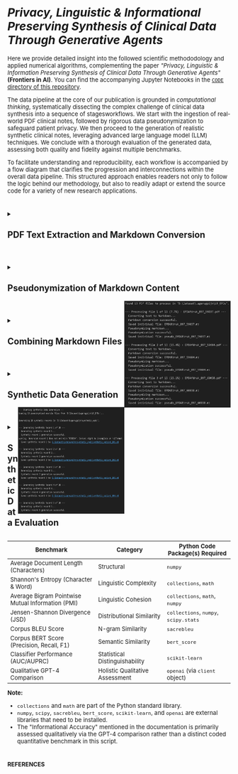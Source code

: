 <span style="font-size: 13px;">

# *Privacy, Linguistic & Informational Preserving Synthesis of Clinical Data Through Generative Agents*

Here we provide detailed insight into the followed scientific methododology and applied numerical algorithms, complementing the paper *"Privacy, Linguistic & Information Preserving Synthesis of Clinical Data Through Generative Agents"* **(Frontiers in AI)**. You can find the accompanying Jupyter Notebooks in the [`CODE` directory of this repository](https://github.com/HR-DataLab-Healthcare/RESEARCH_SUPPORT/tree/main/PROJECTS/Generative_Agent_based_Data-Synthesis/CODE).


The data pipeline at the core of our publication is grounded in *computational thinking*, systematically dissecting the complex challenge of clinical data synthesis into a sequence of stagesworkflows. We start with the ingestion of real-world PDF clinical notes, followed by rigorous data pseudonymization to safeguard patient privacy. We then proceed to the generation of realistic synthetic clinical notes, leveraging advanced large language model (LLM) techniques. We conclude with a thorough evaluation of the generated data, assessing both quality and fidelity against multiple benchmarks.

To facilitate understanding and reproducibility, each workflow is accompanied by a flow diagram that clarifies the progression and interconnections within the overall data pipeline. This structured approach enables readers not only to follow the logic behind our methodology, but also to readily adapt or extend the source code for a variety of new research applications. 

#

<details>
<summary><h2><strong>PDF Text Extraction and Markdown Conversion</strong></h2></summary>

 ```mermaid 

  stateDiagram-v2
  Initialize_Process: Initialize Azure OpenAI client and paths

  Initialize_Process --> Find_PDFs_In_Directory
  Find_PDFs_In_Directory: Scan PDF_DIRECTORY_PATH

  Find_PDFs_In_Directory --> Process_Next_PDF_Decision
  state Process_Next_PDF_Decision <<choice>>
  Process_Next_PDF_Decision --> Extract_Text_From_PDF : [PDF available]
  Process_Next_PDF_Decision --> End_Process : [No more PDFs]

  Extract_Text_From_PDF: Call extract_text_from_pdf()
  Extract_Text_From_PDF --> Text_Extraction_Check
  state Text_Extraction_Check <<choice>>
  Text_Extraction_Check --> Convert_Text_To_Markdown : [Extraction Succeeded]
  Text_Extraction_Check --> Log_Extraction_Error : [Extraction Failed]

  Log_Extraction_Error: Log PDF reading error
  Log_Extraction_Error --> Process_Next_PDF_Decision

  Convert_Text_To_Markdown: Call convert_text_to_markdown()
  Convert_Text_To_Markdown --> Markdown_Conversion_Check
  state Markdown_Conversion_Check <<choice>>
  Markdown_Conversion_Check --> Save_Single_Markdown_File : [Conversion Succeeded]
  Markdown_Conversion_Check --> Log_Conversion_Error : [Conversion Failed]

  Log_Conversion_Error: Log API or conversion error
  Log_Conversion_Error --> Process_Next_PDF_Decision

  Save_Single_Markdown_File: Call save_single_markdown_file()
  Save_Single_Markdown_File --> File_Save_Check
  state File_Save_Check <<choice>>
  File_Save_Check --> Log_Success : [Save Succeeded]
  File_Save_Check --> Log_Save_Error : [Save Failed]

  Log_Save_Error: Log file writing error
  Log_Save_Error --> Process_Next_PDF_Decision

  Log_Success: Log successful processing for the PDF
  Log_Success --> Process_Next_PDF_Decision

  End_Process --> [*]

 ```


  Shown is the prosessing needed for transforming raw PDF documents into a structured Markdown format. This conversion makes the textual content more amenable to subsequent processing, such as pseudonymization and analysis. The process leverages an AI model for intelligent structuring of the extracted text.

  * **Purpose:** 
    *   To systematically extract all readable text content from a collection of PDF files and then convert this raw text into well-structured Markdown. 
    *   The conversion aims to preserve or infer document elements like headings, lists, and paragraphs, utilizing the capabilities of an Azure OpenAI GPT-4.1 model.

  * **Key Code Components:**

    *  **`extract_text_from_pdf(pdf_path)`**:
        *   **Library Used:** `PyMuPDF (fitz)`
        *   **Functionality:**
            *   Opens a PDF file specified by `pdf_path`.
            *   Iterates through each page of the PDF.
            *   Extracts plain text from each page using `page.get_text("text")`.
            *   Concatenates the text from all pages, adding a double newline (`\n\n`) as a separator between page contents.
            *   Includes basic error handling to catch and report issues during PDF reading, returning `None` if an error occurs.

    *  **`convert_text_to_markdown(text_content, pdf_filename)`**:
        *   **Library Used:** `openai` (for Azure OpenAI)
        *   **Functionality:**
            *   Takes the raw `text_content` (extracted from a PDF) and the original `pdf_filename` (for context in prompts) as input.
            *   If `text_content` is empty, it returns `None`.
            *   Constructs a request to the Azure OpenAI API using the initialized `client` object.
            *   **AI Model Invocation:**
                *   Uses the deployment specified by `AZURE_OPENAI_DEPLOYMENT_NAME` (e.g., "GPT4.1").
                *   Sends a chat completion request with:
                    *   A `system_prompt` instructing the AI to act as an assistant specialized in converting raw text to well-structured Markdown, emphasizing retention of meaning, structure, and technical details without adding conversational fluff.
                    *   A `user_prompt` that includes the `text_content` and `pdf_filename`, asking the AI to convert the text to Markdown, paying attention to potential structural elements (headings, lists, paragraphs) and to output *only* the Markdown content.
                    *   `temperature` is set to `0.2` for more deterministic and factual output.
                    *   `max_tokens` is set to `24000` to accommodate potentially large documents.
            *   Extracts the AI-generated Markdown from the API response.
            *   Includes error handling for the API call, printing an error message and returning `None` if the conversion fails.

    *  **`save_single_markdown_file(markdown_content, output_path)`**:
        *   **Library Used:** `os` (for path manipulation, though file I/O is standard Python)
        *   **Functionality:**
            *   A utility function that takes the generated `markdown_content` string and an `output_path`.
            *   Writes the `markdown_content` to the specified `output_path` using UTF-8 encoding.
            *   Includes basic error handling for file writing operations.

  * **Inputs:**

    *   A collection of original PDF files located in the directory specified by the `PDF_DIRECTORY_PATH` variable.
    *   Azure OpenAI Service Configuration:
        *   `AZURE_OPENAI_ENDPOINT`: The endpoint URL for your Azure OpenAI service.
        *   `AZURE_OPENAI_API_KEY`: Your Azure OpenAI API key (Note: This is a sensitive credential and should be managed securely, not hardcoded directly for production or shared repositories).
        *   `AZURE_OPENAI_DEPLOYMENT_NAME`: The specific deployment name of your model in Azure OpenAI Studio (e.g., "GPT4.1").
        *   `API_VERSION`: The API version for the Azure OpenAI service (e.g., "2024-12-01-preview").
    *   An initialized `AzureOpenAI` client object, configured with the above credentials.

* **Outputs:**

    *   Individual Markdown files, where each file corresponds to an input PDF.
    *   These Markdown files are named `[original_filename_without_extension].md` (e.g., `report1.pdf` becomes `report1.md`).
    *   The output Markdown files are saved directly within the `PDF_DIRECTORY_PATH`.

* **Configuration Variables Used:**

  *   `PDF_DIRECTORY_PATH`: String specifying the absolute or relative path to the directory containing the input PDF files.
  *   `AZURE_OPENAI_ENDPOINT`, `AZURE_OPENAI_API_KEY`, `AZURE_OPENAI_DEPLOYMENT_NAME`, `API_VERSION`: As described under "Inputs".
  *   Prompts within `convert_text_to_markdown`:
      *   `system_prompt`: Defines the AI's role and general output requirements.
      *   `user_prompt`: Provides the specific text and instructions for the conversion task.

* **Workflow Summary:**

    * The main execution block iterates through each PDF file found in `PDF_DIRECTORY_PATH`. 
    * For each PDF:
        - Text is extracted using `extract_text_from_pdf`.
        - If text extraction is successful, the text is passed to `convert_text_to_markdown`.
        - If Markdown conversion is successful, the resulting Markdown content is saved as an individual `.md` file using `save_single_markdown_file`.
        -Progress and any errors are logged to the console.

  </details>

#

<details>
  <summary><h2><strong>Pseudonymization of Markdown Content</strong></h2></summary>


 ```mermaid 

stateDiagram-v2
    Initialize_Process: Initialize Script & Azure OpenAI Client
    Initialize_Process --> Find_Markdown_Files

    Find_Markdown_Files: Scan PDF_DIRECTORY_PATH for .md files (from Stage 1)
    Find_Markdown_Files --> Process_Next_Markdown_Decision
    state Process_Next_Markdown_Decision <<choice>>
        Process_Next_Markdown_Decision --> Read_Markdown_Content : [Markdown file available]
        Process_Next_Markdown_Decision --> End_Pseudonymization_Process : [No more Markdown files]

    Read_Markdown_Content: Read content of current Markdown file
    Read_Markdown_Content --> Call_Pseudonymize_Markdown

    Call_Pseudonymize_Markdown: pseudonymize_markdown(content, filename)
    Call_Pseudonymize_Markdown --> Pseudonymization_Check
    state Pseudonymization_Check <<choice>>
        Pseudonymization_Check --> Save_Pseudonymized_File : [AI returns pseudonymized content]
        Pseudonymization_Check --> Log_Pseudonymization_Error : [AI fails or content empty]

    Log_Pseudonymization_Error: Log API error or empty content
    Log_Pseudonymization_Error --> Collect_Content_For_Combined_File_Error_Path
    Collect_Content_For_Combined_File_Error_Path: (No content to add)
    Collect_Content_For_Combined_File_Error_Path --> Process_Next_Markdown_Decision

    Save_Pseudonymized_File: save_single_markdown_file(pseudo_content, output_path)
    Save_Pseudonymized_File --> File_Save_Check
    state File_Save_Check <<choice>>
        File_Save_Check --> Log_Save_Success : [Save Succeeded]
        File_Save_Check --> Log_Save_Error : [Save Failed]

    Log_Save_Error: Log file writing error
    Log_Save_Error --> Collect_Content_For_Combined_File_Save_Error_Path
    Collect_Content_For_Combined_File_Save_Error_Path: (No content to add)
    Collect_Content_For_Combined_File_Save_Error_Path --> Process_Next_Markdown_Decision

    Log_Save_Success: Log successful pseudonymization and save
    Log_Save_Success --> Collect_Content_For_Combined_File
    Collect_Content_For_Combined_File: Add pseudonymized content to list for combined file
    Collect_Content_For_Combined_File --> Process_Next_Markdown_Decision

    End_Pseudonymization_Process: (Individual files processed, combined file creation follows)
    End_Pseudonymization_Process --> [*]

 ```



  Shown is the workflow needed to protect patient privacy. It utilizes Markdown files to identify and replace personal identifiers, specifically names, with realistic-sounding pseudonyms. This creates a safer dataset for subsequent tasks, such as training generative models or sharing example data, while aiming to preserve the original document structure and all other content.

  *   **Purpose:**
    * To automatically replace privacy-sensitive information, focusing on person names (e.g., patients, doctors, staff, family members), with plausible, fabricated pseudonyms. 
    * This process is performed using an Azure OpenAI model, with strict instructions to *only* modify names and meticulously preserve the original Markdown formatting and all other textual content.

  *   **Key Code Components:**
      *   **`pseudonymize_markdown(markdown_content, pdf_filename)`**:
          *   **Library Used:** `openai` (for Azure OpenAI).
          *   **Functionality:**
              *   Accepts the `markdown_content` (from Stage 1) and the original `pdf_filename` (for logging/context) as input.
              *   Returns `None` if the input `markdown_content` is empty.
              *   Constructs a `pseudo_user_prompt` that combines the input `markdown_content` with explicit instructions to replace only person names and maintain Markdown integrity.
              *   **AI Model Invocation (Azure OpenAI):**
                  *   Uses the same initialized `client` object and `AZURE_OPENAI_DEPLOYMENT_NAME` (e.g., "GPT4.1") as in Stage 1.
                  *   Sends a chat completion request with:
                      *   The `PSEUDO_SYSTEM_MESSAGE_CONTENT` (see Configuration below) which strictly defines the AI's role and constraints.
                      *   The constructed `pseudo_user_prompt` containing the actual Markdown text and task instructions.
                      *   `temperature` set to `0.2` to encourage deterministic and rule-abiding output.
                      *   `max_tokens` set to `24000` (or a similar appropriate value) to handle the full document.
                  *   Extracts the pseudonymized Markdown text from the AI's response.
                  *   Includes error handling for the API call, printing an error message and returning `None` if pseudonymization fails.
      *   **`save_single_markdown_file(markdown_content, output_path)`**:
          *   This is the same helper function reused from Stage 1.
          *   It saves the pseudonymized Markdown content to a new file, typically prefixed with "pseudo_".

  *   **Inputs:**
      *   Individual Markdown files (`[original_filename].md`) generated in Stage 1, located in `PDF_DIRECTORY_PATH`.
      *   Azure OpenAI Service Configuration:
          *   `AZURE_OPENAI_ENDPOINT`: The endpoint URL for your Azure OpenAI service.
          *   `AZURE_OPENAI_DEPLOYMENT_NAME`: The specific deployment name of your model (e.g., "GPT4.1").
          *   `API_VERSION`: The API version for the Azure OpenAI service.
          *   *(API Key is configured in the environment or client initialization but not detailed here for security).*
      *   An initialized `AzureOpenAI` client object.

  *   **Outputs:**
      *   Individual pseudonymized Markdown files.
      *   Naming convention: `pseudo_[original_filename_without_extension].md` (e.g., `pseudo_report1.md`).
      *   These files are saved within the same `PDF_DIRECTORY_PATH`.

  *   **Configuration Variables Used:**
      *   `PDF_DIRECTORY_PATH`: Path to the directory containing the Markdown files.
      *   Azure OpenAI parameters: `AZURE_OPENAI_ENDPOINT`, `AZURE_OPENAI_DEPLOYMENT_NAME`, `API_VERSION`.
      *   **`PSEUDO_SYSTEM_MESSAGE_CONTENT`**:
          ```
          "Vervang in de aangeleverde tekst uitsluitend de persoonsnamen (zoals patiëntnamen, namen van artsen, medewerkers, familieleden, etc.) door realistische, verzonnen pseudoniemen. Zorg ervoor dat de originele markdown opmaak van de tekst volledig behouden blijft. Geef als antwoord *alleen* de aangepaste tekst terug, zonder enige uitleg of extra commentaar."
          ```
          *(Translation: "In the provided text, replace only personal names (such as patient names, names of doctors, employees, family members, etc.) with realistic, fabricated pseudonyms. Ensure that the original markdown formatting of the text is fully preserved. Return *only* the modified text as the answer, without any explanation or extra commentary.")*
      *   **`PRIVACY_CATEGORIES`** (primarily for contextual understanding and potential future use in prompt refinement, though the current system prompt is highly specific to names):
          ```python
          PRIVACY_CATEGORIES = [
              "Persoonsnamen (patiënt, arts, etc.)",
              "Adressen",
              "Telefoonnummers",
              "E-mailadressen",
              "Geboortedata",
              "Burgerservicenummer (BSN) of andere ID-nummers",
              "Medische klachten, symptomen of diagnoses",
              "Medische behandelingen, medicatie of procedures",
              "Verzekeringsgegevens",
              "Financiële gegevens",
              "Andere direct identificeerbare persoonlijke informatie"
          ]
          ```

*  **Workflow Summary:**
    
    * The main script iterates through each Markdown file (produced in Stage 1) found in `PDF_DIRECTORY_PATH`. 
    * For each Markdown file:
        - The content of the Markdown file is read.
        - This content is passed to the `pseudonymize_markdown` function.
        - If the AI successfully returns pseudonymized content: <br>
        The `save_single_markdown_file` function saves this modified content to a new file, prefixed with `pseudo_`.
        - Progress and any errors encountered during the API call or file operations are logged to the console.
        - The script also collects all pseudonymized content to later create a combined pseudonymized Markdown file.
</details>

<img align="right" width="240" height="240" src="./FIGs/OUPUT_1%2B2.png">

#

  <details>
  <summary><h2><strong>Combining Markdown Files</strong></h2></summary>

  Shown is the workflow needed for creating single files comprising all processed data, which can be useful for reviewing the entire dataset or for simple corpus loading.

  * **Purpose:**

    * To concatenate the content of all individual Markdown files (both original converted and pseudonymized) into two single, large Markdown files.  

  * **Key Code Components:**  
    * save\_combined\_markdown\_to\_file(combined\_markdown\_content, output\_path, file\_description): A helper function to write the combined string to a specified file.  
  * **Inputs:**  
    * Individual Markdown files (\*.md and pseudo\_\*.md) from the PDF\_DIRECTORY\_PATH.  
  * **Outputs:**  
    * combined\_epds\_markdown.md (all original converted content) saved in the parent directory of PDF\_DIRECTORY\_PATH.  
    * pseudo\_combined\_epds\_markdown.md (all pseudonymized content) saved in the parent directory of PDF\_DIRECTORY\_PATH.  
  * **Configuration Variables Used:**  
    * OUTPUT\_COMBINED\_MD\_FILE\_PATH, OUTPUT\_COMBINED\_PSEUDO\_MD\_FILE\_PATH: Define the output locations and filenames.

  *Note: The main execution block in the initial script handles the looping through files, calling the extraction/conversion/pseudonymization functions, appending content to lists (all\_markdown\_content, all\_pseudonymized\_content), and finally joining and saving the combined content.*
  </details>

#


  <details>
  <summary><h2><strong>Synthetic Data Generation</strong></h2></summary>

  ```mermaid
stateDiagram-v2
    Initialize_Script: Configure Azure Client, Paths, NUM_SYNTHETIC_RECORDS

    Initialize_Script --> Check_Pseudonymized_Directory
    state Check_Pseudonymized_Directory <<choice>>
        Check_Pseudonymized_Directory --> Load_Pseudonymized_Examples : [PSEUDO_MD_DIRECTORY_PATH Exists]
        Check_Pseudonymized_Directory --> Error_Exit_No_Directory : [Path Not Found]
        Error_Exit_No_Directory --> [*]

    Load_Pseudonymized_Examples: Call load_pseudonymized_examples()
    Load_Pseudonymized_Examples --> Example_Content_Available_Check
    state Example_Content_Available_Check <<choice>>
        Example_Content_Available_Check --> Begin_Generation_Loop : [Examples Loaded or Warning Issued if Empty]

    Begin_Generation_Loop: Loop record_num from 1 to NUM_SYNTHETIC_RECORDS_TO_GENERATE

    Begin_Generation_Loop --> Generate_Single_Record : [record_num <= NUM_SYNTHETIC_RECORDS]
    Begin_Generation_Loop --> Finalize_Process : [All records attempted]

    Generate_Single_Record: Call generate_synthetic_record(client, loaded_examples, record_num)
    Generate_Single_Record --> Generation_Outcome
    state Generation_Outcome <<choice>>
        Generation_Outcome --> Validate_Generated_Content : [Generation Succeeded (content returned)]
        Generation_Outcome --> Log_Generation_Failure : [Generation Failed (None returned)]

    Log_Generation_Failure: Print error for current record
    Log_Generation_Failure --> Begin_Generation_Loop


    Validate_Generated_Content: Check if generated content ends with "FINISH"
    Validate_Generated_Content --> Save_Synthetic_Record : [Validation OK or Warning Issued]

    Save_Synthetic_Record: Call save_synthetic_record(content, output_dir, record_num)
    Save_Synthetic_Record --> Save_Outcome
    state Save_Outcome <<choice>>
        Save_Outcome --> Log_Save_Success : [Save Succeeded]
        Save_Outcome --> Log_Save_Failure : [Save Failed]

    Log_Save_Success: Print success for current record
    Log_Save_Success --> Begin_Generation_Loop

    Log_Save_Failure: Print error for current record save
    Log_Save_Failure --> Begin_Generation_Loop

    Finalize_Process: Print overall completion message
    Finalize_Process --> [*]

```

<br>
  Shown is the workflow for generating synthetic EHRs uses a two-tiered prompting strategy—Supervisor (system-level guidance) for overall structure and standards, and Worker (case-specific instructions) for dossier details—directing GPT-4.1 to produce consistently formatted, realistic, and anonymized patient records for research and development, without compromising real patient data.The purpose of stage 4 is to securely generate realistic, anonymized patient records that support research, development, or testing, without exposing any real patient information.  

### Supervisor vs Worker layered prompting:

1.  **Supervisor Instructions (`system_prompt`):**
    *   This prompt sets the **overall context and persona** for the LLM. It's like a high-level directive from a supervisor to an expert worker.
    *   It instructs the LLM to act as an "experienced physiotherapist" tasked with generating "realistic, complete, and coherent Electronic Patient Dossiers (EPDs) in Dutch."
    *   It establishes the **methodology** (ICF framework, KNGF guidelines for low back pain) and **constraints** (use anonymized information, expert guidance).
    *   Crucially, it includes the instruction: "**Produce ONLY the requested patient dossier and nothing else.**" This primes the LLM to focus solely on the EPD generation.

2.  **Worker Instructions (`user_prompt`):**
    *   This prompt provides the **specific, detailed, step-by-step instructions** for the *current* generation task. It's akin to a detailed work order given to the worker by the supervisor.
    *   It reiterates the task (generate *one* EPD for low back pain) and provides a comprehensive list of **required sections and their content** (Anamnese, ICF Diagnosis, Treatment Goals, Treatment Plan, SOEP Notes).
    *   It specifies **language, style, and formatting requirements** (professional Dutch, expand abbreviations, realistic tone).
    *   It incorporates the `example_markdown_content` to provide concrete examples of structure and quality, while explicitly demanding a **new and unique** case.  

### Interaction with the LLM 

- Both the `system_prompt` (Supervisor) and `user_prompt` (Worker) are sent to the Azure OpenAI GPT-4.1 model in each API call.  
    - The `system_prompt` defines the model's role and core behavior.  
    - The `user_prompt` gives specific, task-oriented instructions for the current dossier. 

- LLM responds by reconciling both roles The model reads the Supervisor’s persistent context and the Worker’s current, task-specific instructions. It combines these to produce output that meets overall standards *and* immediate requirements.

- *loop for each dossier:* For each new dossier, the Worker’s prompt can be refreshed or customized, while the Supervisor’s rules persist. This ensures that every record is unique but still adheres to clinical and structural consistency.

- *"FINISH" signals collaborative task completion:* The dossier must end with the "FINISH" string, confirming that the LLM has followed Supervisor and Worker instructions all the way through.  
  
This **iterative, collaborative interaction** ensures that synthetic dossiers are both reliably structured (thanks to the Supervisor) and tailored to the specific requirements or examples of each record (thanks to the Worker), ending only when all steps are *FINISH*ed.  

#

### Code Structure and Functionality

1.  **Imports:**
    *   `os`: For interacting with the operating system, primarily for path manipulation and directory checks.
    *   `fitz` (PyMuPDF): Although imported, it's not used in the generation logic itself (likely a remnant from previous PDF processing steps).
    *   `openai.AzureOpenAI`: The core library for interacting with the Azure OpenAI service.
    *   `glob`: Used for finding files matching a specific pattern (e.g., `pseudo_*.md`).

2.  **Configuration:**
    *   **Azure Credentials:** [`AZURE_OPENAI_ENDPOINT`](d:\OneDrive%20-%20Hogeschool%20Rotterdam\1_CURRENT_CODE\DE_IDENTIFY\EPD_DATA_SYNTHESIZER_GPT4.1_V01.ipynb), [`AZURE_OPENAI_API_KEY`](d:\OneDrive%20-%20Hogeschool%20Rotterdam\1_CURRENT_CODE\DE_IDENTIFY\EPD_DATA_SYNTHESIZER_GPT4.1_V01.ipynb), [`AZURE_OPENAI_DEPLOYMENT_NAME`](d:\OneDrive%20-%20Hogeschool%20Rotterdam\1_CURRENT_CODE\DE_IDENTIFY\EPD_DATA_SYNTHESIZER_GPT4.1_V01.ipynb), [`API_VERSION`](d:\OneDrive%20-%20Hogeschool%20Rotterdam\1_CURRENT_CODE\DE_IDENTIFY\EPD_DATA_SYNTHESIZER_GPT4.1_V01.ipynb) are defined to connect to the Azure service.
    *   **Directory Paths:**
        *   [`PSEUDO_MD_DIRECTORY_PATH`](d:\OneDrive%20-%20Hogeschool%20Rotterdam\1_CURRENT_CODE\DE_IDENTIFY\EPD_DATA_SYNTHESIZER_GPT4.1_V01.ipynb): Specifies the location of the pseudonymized Markdown files (`pseudo_*.md`) used as examples.
        *   [`SYNTHETIC_OUTPUT_DIR`](d:\OneDrive%20-%20Hogeschool%20Rotterdam\1_CURRENT_CODE\DE_IDENTIFY\EPD_DATA_SYNTHESIZER_GPT4.1_V01.ipynb): Defines the directory where the generated synthetic Markdown files will be saved.
    *   **Generation Control:**
        *   [`NUM_SYNTHETIC_RECORDS_TO_GENERATE`](d:\OneDrive%20-%20Hogeschool%20Rotterdam\1_CURRENT_CODE\DE_IDENTIFY\EPD_DATA_SYNTHESIZER_GPT4.1_V01.ipynb): Sets the number of synthetic EPDs to create.

3.  **Azure OpenAI Client Initialization:**
    *   An instance of the [`AzureOpenAI`](d:\OneDrive%20-%20Hogeschool%20Rotterdam\1_CURRENT_CODE\DE_IDENTIFY\EPD_DATA_SYNTHESIZER_GPT4.1_V01.ipynb) client is created using the specified credentials and API version. This [`client`](d:\OneDrive%20-%20Hogeschool%20Rotterdam\1_CURRENT_CODE\DE_IDENTIFY\EPD_DATA_SYNTHESIZER_GPT4.1_V01.ipynb) object is used for all subsequent API calls.


4.  **Helper Functions:**
    *   [`load_pseudonymized_examples(directory_path)`](d:\OneDrive%20-%20Hogeschool%20Rotterdam\1_CURRENT_CODE\DE_IDENTIFY\EPD_DATA_SYNTHESIZER_GPT4.1_V01.ipynb):
        *   Finds all files matching `pseudo_*.md` in the given `directory_path`.
        *   Reads the content of each found file.
        *   Formats the combined content with clear separators (`--- BEGIN VOORBEELD DOSSIER: ... ---`, `--- EINDE VOORBEELD DOSSIER ---`) to help the AI distinguish individual examples.
        *   Returns a single string containing all example content, or an empty string with a warning if no examples are found.
    *   [`generate_synthetic_record(client, example_markdown_content, record_number)`](d:\OneDrive%20-%20Hogeschool%20Rotterdam\1_CURRENT_CODE\DE_IDENTIFY\EPD_DATA_SYNTHESIZER_GPT4.1_V01.ipynb):
        *   **Prompts:** This function defines two key prompts to guide the AI, simulating a Supervisor-Worker interaction:
            *   **`system_prompt` (Supervisor Instructions):** Sets the AI's core **persona** and **overall task**. It instructs the AI to act as an **experienced physiotherapist** generating realistic Dutch EPDs. It establishes the **context** (using anonymized info, expert guidance), **methodology** (applying ICF framework, following KNGF low back pain guidelines), and a crucial **constraint** (produce *only* the requested patient dossier). This acts like a high-level directive from a supervisor.
            *   **`user_prompt` (Worker Instructions):** Provides the **specific, detailed, step-by-step instructions** for the *current* generation task. This acts like the specific work order given to the worker. It details:
                *   **Task Focus:** Generate *one* complete, realistic EPD *only* for low back pain (acute, subacute, or chronic). Explicitly forbids other conditions.
                *   **Required Structure and Content (in order):**
                    1.  **Anamnese Summary:** Specifies content (history, impact, coping, context), style (narrative, professional Dutch), and requirement (classify pain duration).
                    2.  **ICF-based Diagnosis:** Lists all mandatory components (impairments, limitations, restrictions, personal/environmental factors, risk factors, reformulated help request).
                    3.  **Treatment Goals:** Mandates SMART, patient-centered, functional goals (what the patient wants to do), clarifies role of clinical scores (support, not the goal itself), and requires a target date.
                    4.  **Treatment Plan:** Requires description of interventions and rationale, based on KNGF guidelines and goals.
                    5.  **SOEP Progress Notes:** Sets quantity (3-8 notes), format (full SOEP per session), and content requirements (show progression/changes, clinical reasoning).
                    6.  **Language/Style:** Demands professional Dutch, expansion of abbreviations, and realistic tone matching examples.
                *   **Example Guidance:** Injects the `example_markdown_content` as a reference for structure, style, and detail, while explicitly demanding a **new and unique** case.
                *   **Output Specification:** Instructs the AI to generate *only* the dossier content, starting with the anamnese and ending precisely with the word "FINISH". Re-emphasizes adherence to *all* instructions.
        *   **API Call:** Calls the `client.chat.completions.create` method with the system ("Supervisor") and user ("Worker") prompts, the specified model ([`AZURE_OPENAI_DEPLOYMENT_NAME`](d:\OneDrive%20-%20Hogeschool%20Rotterdam\1_CURRENT_CODE\DE_IDENTIFY\EPD_DATA_SYNTHESIZER_GPT4.1_V01.ipynb)), a higher `temperature` (0.8) for creativity, and sufficient `max_tokens` (8000).
        *   **Error Handling:** Catches potential API errors and returns the generated text content or `None` on failure.
    *   [`save_synthetic_record(synthetic_content, output_dir, record_number)`](d:\OneDrive%20-%20Hogeschool%20Rotterdam\1_CURRENT_CODE\DE_IDENTIFY\EPD_DATA_SYNTHESIZER_GPT4.1_V01.ipynb):
        *   Ensures the specified `output_dir` exists, creating it if necessary.
        *   Constructs a filename like `synthetic_patient_001.md` (using zero-padding for sorting).
        *   Writes the provided `synthetic_content` to the file using UTF-8 encoding.
        *   Handles potential file writing errors.

    *   [`load_pseudonymized_examples(directory_path)`](d:\OneDrive%20-%20Hogeschool%20Rotterdam\1_CURRENT_CODE\DE_IDENTIFY\EPD_DATA_SYNTHESIZER_GPT4.1_V01.ipynb):
        *   Finds all files matching `pseudo_*.md` in the given `directory_path`.
        *   Reads the content of each found file.
        *   Formats the combined content with clear separators (`--- BEGIN VOORBEELD DOSSIER: ... ---`, `--- EINDE VOORBEELD DOSSIER ---`) to help the AI distinguish individual examples.
        *   Returns a single string containing all example content, or an empty string with a warning if no examples are found.
    *   [`generate_synthetic_record(client, example_markdown_content, record_number)`](d:\OneDrive%20-%20Hogeschool%20Rotterdam\1_CURRENT_CODE\DE_IDENTIFY\EPD_DATA_SYNTHESIZER_GPT4.1_V01.ipynb):
        *   **Prompts:** This function defines two key prompts to guide the AI:
            *   **`system_prompt`**: Sets the AI's persona and overall task. It instructs the AI to act as a physiotherapist generating realistic Dutch EPDs based on anonymized information and expert guidance, specifically using the ICF framework and KNGF guidelines for low back pain, and to only output the requested dossier.
            *   **`user_prompt`**: Provides detailed instructions for generating *one* specific EPD. It specifies:
                *   **Condition Focus:** Generate only for acute, subacute, or chronic low back pain.
                *   **Required Sections (in order):**
                    1.  **Anamnese Summary:** Concise narrative of history, impact, coping, context; professional Dutch; specify duration (acute/subacute/chronic).
                    2.  **ICF-based Diagnosis:** Include impairments, activity limitations, participation restrictions, personal factors, environmental factors, risk/prognostic factors, and a reformulation of the patient's request for help.
                    3.  **Treatment Goals:** SMART, patient-centered, functional goals (what the patient wants to do again); clinical scores (PSK, NRS, ODI) can be used as criteria but aren't the goal itself; specify target date.
                    4.  **Treatment Plan:** Describe interventions (manual therapy, exercise, education, etc.) and rationale, based on KNGF guidelines and goals.
                    5.  **SOEP Progress Notes:** 3 to 8 separate notes (one per session) using the full SOEP format (Subjective, Objective, Evaluation, Plan); show realistic progression/stagnation/adjustments over time.
                    6.  **Language/Style:** Professional, natural Dutch; expand common abbreviations (PSK, LWK); realistic and varied tone matching examples.
                *   **Example Usage:** Explicitly includes the loaded `example_markdown_content` as a reference for structure, style, language, and detail, while demanding a completely new and unique case.
                *   **Output Format:** Generate *only* the dossier content, starting with the anamnese and ending precisely with the word "FINISH". Ensure all requested parts and instructions are followed.
        *   **API Call:** Calls the `client.chat.completions.create` method with the system and user prompts, the specified model ([`AZURE_OPENAI_DEPLOYMENT_NAME`](d:\OneDrive%20-%20Hogeschool%20Rotterdam\1_CURRENT_CODE\DE_IDENTIFY\EPD_DATA_SYNTHESIZER_GPT4.1_V01.ipynb)), a higher `temperature` (0.8) for creativity, and sufficient `max_tokens` (8000) for a potentially long record.
        *   **Error Handling:** Catches potential API errors and returns the generated text content or `None` on failure.
    *   [`save_synthetic_record(synthetic_content, output_dir, record_number)`](d:\OneDrive%20-%20Hogeschool%20Rotterdam\1_CURRENT_CODE\DE_IDENTIFY\EPD_DATA_SYNTHESIZER_GPT4.1_V01.ipynb):
        *   Ensures the specified `output_dir` exists, creating it if necessary.
        *   Constructs a filename like `synthetic_patient_001.md` (using zero-padding for sorting).
        *   Writes the provided `synthetic_content` to the file using UTF-8 encoding.
        *   Handles potential file writing errors.


5.  **Main Execution Logic (`if __name__ == "__main__":`)**
    *   Prints a starting message.
    *   Checks if the [`PSEUDO_MD_DIRECTORY_PATH`](d:\OneDrive%20-%20Hogeschool%20Rotterdam\1_CURRENT_CODE\DE_IDENTIFY\EPD_DATA_SYNTHESIZER_GPT4.1_V01.ipynb) exists; exits with an error if not.
    *   Calls [`load_pseudonymized_examples`](d:\OneDrive%20-%20Hogeschool%20Rotterdam\1_CURRENT_CODE\DE_IDENTIFY\EPD_DATA_SYNTHESIZER_GPT4.1_V01.ipynb) to get the example content. Issues a warning if no examples are loaded but continues execution.
    *   Enters a loop that runs [`NUM_SYNTHETIC_RECORDS_TO_GENERATE`](d:\OneDrive%20-%20Hogeschool%20Rotterdam\1_CURRENT_CODE\DE_IDENTIFY\EPD_DATA_SYNTHESIZER_GPT4.1_V01.ipynb) times.
    *   Inside the loop, for each record:
        *   Calls [`generate_synthetic_record`](d:\OneDrive%20-%20Hogeschool%20Rotterdam\1_CURRENT_CODE\DE_IDENTIFY\EPD_DATA_SYNTHESIZER_GPT4.1_V01.ipynb) to get the synthetic content.
        *   If generation is successful:
            *   Performs a basic check to see if the content ends with "FINISH" (as requested in the prompt) and warns if not.
            *   Calls [`save_synthetic_record`](d:\OneDrive%20-%20Hogeschool%20Rotterdam\1_CURRENT_CODE\DE_IDENTIFY\EPD_DATA_SYNTHESIZER_GPT4.1_V01.ipynb) to save the content to a file.
        *   If generation fails, it skips saving.
    *   Prints a completion message after the loop finishes.

### Inputs and Outputs

*   **Inputs:**
    *   Pseudonymized Markdown files (`pseudo_*.md`) located in [`PSEUDO_MD_DIRECTORY_PATH`](d:\OneDrive%20-%20Hogeschool%20Rotterdam\1_CURRENT_CODE\DE_IDENTIFY\EPD_DATA_SYNTHESIZER_GPT4.1_V01.ipynb).
    *   Azure OpenAI service credentials and configuration.
*   **Outputs:**
    *   Synthetic Markdown files (`synthetic_patient_*.md`) saved in [`SYNTHETIC_OUTPUT_DIR`](d:\OneDrive%20-%20Hogeschool%20Rotterdam\1_CURRENT_CODE\DE_IDENTIFY\EPD_DATA_SYNTHESIZER_GPT4.1_V01.ipynb).
    *   Progress messages printed to the console during execution.
  </details>

<img align="right" width="240" height="240" src="./FIGs/OUPUT_3%2B4.png">



#


  <details>
  <summary><h2><strong>Synthetic Data Evaluation</strong></h2></summary>

```mermaid 
stateDiagram-v2
    Initialize_Evaluation: Load API configs, paths, evaluation parameters

    Initialize_Evaluation --> Load_Data_For_Evaluation
    Load_Data_For_Evaluation: Load pseudonymized and synthetic MD files
    Load_Data_For_Evaluation --> Calculate_Avg_Doc_Length

    Calculate_Avg_Doc_Length: Calculate for both corpora
    Calculate_Avg_Doc_Length --> Calculate_Shannon_Entropy

    Calculate_Shannon_Entropy: Calculate char/word entropy for both corpora
    Calculate_Shannon_Entropy --> Calculate_Avg_Bigram_PMI

    Calculate_Avg_Bigram_PMI: Calculate for both corpora
    Calculate_Avg_Bigram_PMI --> Calculate_JSD

    Calculate_JSD: Calculate JSD for word distributions
    Calculate_JSD --> Calculate_Corpus_BLEU

    Calculate_Corpus_BLEU: Calculate BLEU (synthetic vs. pseudo)
    Calculate_Corpus_BLEU --> Calculate_Corpus_BERTScore

    Calculate_Corpus_BERTScore: Calculate P, R, F1 (synthetic vs. pseudo)
    Calculate_Corpus_BERTScore --> Evaluate_Classifier_Performance

    Evaluate_Classifier_Performance: Train classifier, get AUC/AUPRC
    Evaluate_Classifier_Performance --> Perform_GPT4_Qualitative_Comparison

    Perform_GPT4_Qualitative_Comparison: Select pairs, send to GPT-4, get ratings
    state Perform_GPT4_Qualitative_Comparison {
        direction LR
        [*] --> Select_Document_Pairs
        Select_Document_Pairs --> Send_Pair_To_GPT4 : [Pairs remaining]
        Send_Pair_To_GPT4: Call compare_docs_with_gpt4()
        Send_Pair_To_GPT4 --> Collect_GPT4_Feedback
        Collect_GPT4_Feedback --> Select_Document_Pairs
        Select_Document_Pairs --> [*] : [All pairs evaluated]
    }
    Perform_GPT4_Qualitative_Comparison --> Aggregate_And_Report_Results

    Aggregate_And_Report_Results: Compile all benchmark and GPT-4 results
    Aggregate_And_Report_Results --> Print_Results_To_Console
    Print_Results_To_Console --> Save_Results_To_JSON : [Optional]
    Save_Results_To_JSON --> End_Evaluation
    Print_Results_To_Console --> End_Evaluation

    End_Evaluation --> [*]
```
<br>
  Show is the forkflow neede to assesses the quality and similarity of the generated synthetic data compared to the pseudonymized real data using a combination of quantitative benchmarks and a qualitative AI-based review.

  * **Purpose:** To provide metrics and descriptions that indicate how well the synthetic data captures the linguistic, structural, and clinical characteristics of the real-world pseudonymized data.
  * **Key Code Components:**
    * `load_file_content(filepath)`: Helper function to load content for evaluation.
    * `calculate_entropy(text, unit)`: Calculates Shannon's Entropy (character and word level).
    * `calculate_avg_bigram_pmi(text, min_freq)`: Calculates average Pointwise Mutual Information for word bigrams.
    * `calculate_kl_divergence(text1, text2, unit)`: Calculates Jensen-Shannon Divergence between word distributions.
    * `calculate_corpus_bleu(synthetic_contents, pseudo_contents_list)`: Calculates corpus-level BLEU score.
    * `calculate_corpus_bertscore(synthetic_contents, pseudo_contents_list, lang='nl')`: Calculates BERT Score (Precision, Recall, F1).
    * `evaluate_classifier_performance(pseudo_contents, synthetic_contents, ...)`: Trains a classifier to distinguish data types and reports AUC/AUPRC.
    * `compare_docs_with_gpt4(...)`: Sends document pairs to Azure OpenAI for qualitative comparison.
    * Main script logic for loading data, running benchmarks, performing GPT-4 comparisons, and reporting/saving results.
  * **Inputs:**
    * Pseudonymized Markdown files from `PSEUDO_MD_DIRECTORY_PATH_COMPARE`.
    * Synthetic Markdown files from `SYNTHETIC_MD_DIRECTORY_PATH`.
    * Azure OpenAI API configuration and `client` object.
  * **Outputs:**
    * Quantitative benchmark values printed to console (Entropy, Avg. Length, PMI, JSD, BLEU, BERTScore, Classifier AUC/AUPRC).
    * Qualitative GPT-4 comparison summaries and ratings printed to console.
    * Optional JSON file (`COMPARISON_RESULTS_FILE`) with all results.
  * **Configuration:**
    * `PSEUDO_MD_DIRECTORY_PATH_COMPARE`, `SYNTHETIC_MD_DIRECTORY_PATH`.
    * `NUM_COMPARISON_PAIRS_TO_EVALUATE`.
    * `PMI_MIN_BIGRAM_FREQ`.
    * `CLASSIFIER_TEST_SIZE`, `CLASSIFIER_RANDOM_STATE`, `CLASSIFIER_MAX_FEATURES`.
    * Azure OpenAI settings (`AZURE_OPENAI_DEPLOYMENT_NAME`, etc.).
  * **Benchmark Metrics Explained:**

    **Explanation of Average Document Length (Characters):**
    1.  **Code Implementation:** Calculated directly within the main execution block using `numpy.mean([len(c) for c in corpus_contents])` for both `all_pseudo_contents` and `all_synthetic_contents`.
    2.  **Calculation Steps:**
        *   The content of each pseudonymized document and each synthetic document is loaded.
        *   The length (number of characters) of each document's content is determined using the `len()` function.
        *   `numpy.mean()` computes the average of these lengths for the set of pseudonymized documents and, separately, for the set of synthetic documents.
    3.  **Benchmark Calculation:**
        *   The average length is calculated for the corpus of all loaded pseudonymized documents.
        *   The average length is calculated for the corpus of all loaded synthetic documents.
        *   These two averages are stored in `benchmark_results['avg_doc_length_chars']`.
    4.  **Reporting:** The final report includes the "Average Document Length (Characters)" for both "Pseudonymized Files" and "Synthetic Files".

    **Interpretation of Average Document Length:**
    *   This is a fundamental structural metric that provides a simple measure of the typical size or volume of content per document.
    *   Comparing the average lengths of synthetic documents to pseudonymized documents helps assess whether the synthetic generation process produces texts of comparable verbosity or conciseness to the real data.
    *   Significant discrepancies (e.g., synthetic documents being consistently much shorter or longer) might indicate issues in the generation process, such as premature truncation, excessive verbosity, or failure to capture the typical scope of information present in the source documents.

    **Explanation of Shannon's Entropy (Character/Word):**
    1.  **`calculate_entropy(text, unit)` Function:**
        *   Takes the entire text corpus (either all pseudonymized content concatenated or all synthetic content concatenated) and a `unit` ('char' or 'word') as input.
        *   If `unit` is 'char', the text is tokenized into individual characters.
        *   If `unit` is 'word', the text is converted to lowercase and split by whitespace into words.
        *   `collections.Counter` is used to count the frequency of each unique token (character or word).
        *   The probability $p_i$ of each token $i$ is calculated as (count of token $i$) / (total number of tokens).
        *   Shannon's Entropy is computed using the formula: $H = -\sum_{i} p_i \log_2(p_i)$, summed over all unique tokens. The result is in bits.
    2.  **Benchmark Calculation:**
        *   The function is called four times:
            *   For the concatenated pseudonymized text, with `unit='char'`.
            *   For the concatenated synthetic text, with `unit='char'`.
            *   For the concatenated pseudonymized text, with `unit='word'`.
            *   For the concatenated synthetic text, with `unit='word'`.
        *   Results are stored in `benchmark_results['shannon_entropy_char']` and `benchmark_results['shannon_entropy_word']`.
    3.  **Reporting:** The report shows "Shannon Entropy (Character)" and "Shannon Entropy (Word)" for both the "Pseudonymized Corpus" and "Synthetic Corpus".

    **Interpretation of Shannon's Entropy:**
    *   Entropy measures the average level of "information", "surprise", or "uncertainty" inherent in the text's token distribution. Higher entropy indicates greater diversity and less predictability in token usage. Lower entropy suggests more repetitive or predictable patterns.
    *   Comparing the entropy of the synthetic corpus to the pseudonymized corpus helps assess if the synthetic data exhibits a similar degree of linguistic complexity and variability.
    *   If synthetic entropy is much lower, it might indicate over-simplified language or repetitive phrasing. If much higher, it could suggest overly random or unstructured text (though this is less common for model-generated text). Similar entropy values suggest the synthetic data captures a comparable level of linguistic richness.

    **Explanation of Average Bigram Pointwise Mutual Information (PMI):**
    1.  **`PMI_MIN_BIGRAM_FREQ` Constant:** A threshold (`3` by default) is introduced to filter out extremely rare bigrams. Calculating PMI for bigrams that occur only once or twice can lead to very high and less meaningful scores that skew the average.
    2.  **`calculate_avg_bigram_pmi(text, min_freq)` Function:**
        *   Takes text content (concatenated corpus) and the minimum frequency threshold as input.
        *   Splits the text into words (lowercase, whitespace split).
        *   Counts individual word frequencies (`word_counts`) and bigram frequencies (`bigram_counts`) using `collections.Counter`.
        *   Iterates through the *observed* bigrams.
        *   For each bigram occurring at least `min_freq` times:
            *   It calculates the probabilities of the individual words ($P(w1)$, $P(w2)$) and the bigram ($P(w1, w2)$) based on their counts relative to the total number of words.
            *   It computes the Pointwise Mutual Information (PMI) using the formula: $PMI(w1, w2) = \log_2 \frac{P(w1, w2)}{P(w1)P(w2)}$. This measures how much more likely word $w2$ is to follow word $w1$ than would be expected by chance if their occurrences were independent.
        *   Returns the average of the calculated PMI values for all bigrams that met the minimum frequency threshold.
    3.  **Benchmark Calculation:**
        *   The main block calls `calculate_avg_bigram_pmi` for both the concatenated pseudonymized text corpus and the concatenated synthetic text corpus, using `PMI_MIN_BIGRAM_FREQ`.
        *   The results are stored in `benchmark_results['avg_bigram_pmi']`.
    4.  **Reporting:** The final report section includes the calculated average bigram PMI values for both corpora, explicitly stating the `min_freq` threshold used.

    **Interpretation of Average Bigram PMI:**
    *   This metric provides an indication of the average strength of association or co-occurrence between adjacent words in each corpus.
    *   A higher average PMI suggests that words in that corpus tend to co-occur in less random or more specific, predictable pairs.
    *   Comparing the average PMI of the synthetic corpus to the pseudonymized corpus helps understand if the synthetic data is capturing similar patterns of word collocation and local linguistic structure. If the synthetic average PMI is similar, it suggests the generated text has a comparable level of "phrase predictability" or structural word association. Significant differences may indicate that the synthetic text forms word pairs differently than the original data.

    **Explanation of Jensen-Shannon Divergence (JSD) for Word Distributions:**
    1.  **`calculate_kl_divergence(text1, text2, unit='word')` Function:**
        *   Takes two text corpora (e.g., concatenated pseudonymized text and concatenated synthetic text) and a `unit` (here, 'word') as input.
        *   Both texts are tokenized into words (lowercase, split by whitespace).
        *   A combined vocabulary of all unique words from both corpora is created.
        *   For each corpus, a probability distribution ($P_1$ and $P_2$) over this combined vocabulary is derived from word counts. A small smoothing value (`1e-9`) is added to counts before normalization to avoid zero probabilities, which would lead to issues with logarithm calculations.
        *   The Kullback-Leibler (KL) Divergence is calculated in both directions: $KL(P_1 || P_2)$ and $KL(P_2 || P_1)$, using `scipy.stats.entropy(pk, qk, base=2)`.
        *   The Jensen-Shannon Divergence (JSD) is then computed as the average of these two KL divergences: $JSD(P_1 || P_2) = 0.5 \times (KL(P_1 || P_2) + KL(P_2 || P_1))$.
    2.  **Benchmark Calculation:**
        *   `calculate_kl_divergence` is called once with the concatenated pseudonymized corpus, the concatenated synthetic corpus, and `unit='word'`.
        *   The resulting JSD value is stored in `benchmark_results['jsd_word']`.
    3.  **Reporting:** The report includes the "Jensen-Shannon Divergence (Word Distribution)" value.

    **Interpretation of Jensen-Shannon Divergence (JSD):**
    *   JSD measures the similarity between two probability distributions. It is symmetric (i.e., $JSD(P_1 || P_2) = JSD(P_2 || P_1)$) and bounded (0 to 1 when using log base 2).
    *   A JSD value of 0 indicates that the two word distributions are identical. A value of 1 indicates they are maximally different (no overlap in high-probability words).
    *   In this context, a lower JSD value is desirable, as it suggests that the overall word usage frequencies in the synthetic corpus are more similar to those in the pseudonymized corpus. A higher JSD indicates a greater divergence in vocabulary usage or word preferences between the two corpora.

    **Explanation of Corpus BLEU Score:**
    1.  **`calculate_corpus_bleu(synthetic_contents, pseudo_contents_list)` Function:**
        *   Takes a list of synthetic document contents (candidates) and a list of all pseudonymized document contents (which serve as references) as input.
        *   The `sacrebleu.corpus_bleu` function is used for the calculation. It expects references to be a list of lists, where each inner list contains references for one candidate. In this setup, all pseudonymized documents act as potential references for each synthetic document.
        *   BLEU score measures the n-gram overlap (typically 1-grams to 4-grams) between the synthetic documents and the reference documents. It includes a brevity penalty if the synthetic documents are significantly shorter on average than the reference documents.
    2.  **Benchmark Calculation:**
        *   The function is called with `all_synthetic_contents` (as candidates) and `all_pseudo_contents` (as the list of references for each candidate).
        *   The `.score` attribute of the `sacrebleu` result object (which is the BLEU score, typically on a 0-100 scale) is stored in `benchmark_results['bleu_score']`.
    3.  **Reporting:** The report shows the "BLEU Score (Synthetic vs All Pseudonymized)".

    **Interpretation of BLEU Score:**
    *   BLEU (Bilingual Evaluation Understudy) is a precision-focused metric that measures how many n-grams in the synthetic text appear in the reference texts. Scores range from 0 to 100 (or 0 to 1).
    *   For synthetic data generation, the interpretation can be nuanced. If the goal is to create novel text that is stylistically similar but not a copy, a very high BLEU score might be undesirable as it could indicate direct copying of phrases.
    *   A low to moderate BLEU score might be preferred, suggesting that the synthetic data captures some n-gram patterns characteristic of the source data without merely replicating it. The script's existing description notes: "A low score is generally desired for synthetic data to show it's not copying phrasing."

    **Explanation of Corpus BERT Score (Precision, Recall, F1):**
    1.  **`calculate_corpus_bertscore(synthetic_contents, pseudo_contents_list, lang='nl')` Function:**
        *   Takes lists of synthetic document contents (candidates) and pseudonymized document contents (references), along with a language code (e.g., 'nl' for Dutch).
        *   It utilizes the `bert_score.score` function from the `bert_score` library.
        *   BERT (Bidirectional Encoder Representations from Transformers) embeddings are generated for tokens in both candidate and reference documents.
        *   Cosine similarity is computed between the contextual embeddings of tokens in candidate documents and tokens in reference documents.
        *   Precision, Recall, and F1 scores are calculated based on these similarities:
            *   Precision: Reflects how many tokens in the synthetic text have a good semantic match in the reference text.
            *   Recall: Reflects how many tokens in the reference text have a good semantic match in the synthetic text.
            *   F1: The harmonic mean of Precision and Recall.
        *   The function returns the mean Precision, Recall, and F1 scores, averaged across all candidate-reference pairings.
    2.  **Benchmark Calculation:**
        *   The function is called with `all_synthetic_contents`, `all_pseudo_contents`, and `lang='nl'`.
        *   The mean P, R, and F1 values are stored as a dictionary in `benchmark_results['bert_score']`.
    3.  **Reporting:** The report includes "BERT Score (Synthetic vs All Pseudonymized)" with sub-bullets for "Precision", "Recall", and "F1".

    **Interpretation of BERT Score:**
    *   BERT Score measures semantic similarity between texts by comparing their contextual embeddings, which capture deeper meaning beyond exact word matches. Scores range from approximately -1 to 1, but typically fall in the positive range for meaningful comparisons.
    *   Higher Precision indicates that the content generated in synthetic documents is semantically similar to content found in the pseudonymized documents.
    *   Higher Recall indicates that the synthetic documents manage to capture a good portion of the semantic content present in the pseudonymized documents.
    *   A higher F1 Score (the balanced measure) suggests a better overall semantic alignment between the synthetic and pseudonymized corpora. This is generally desirable, indicating that the synthetic data is semantically coherent with the real data.

    **Explanation of Classifier Performance (AUC/AUPRC):**
    1.  **`evaluate_classifier_performance(pseudo_contents, synthetic_contents, ...)` Function:**
        *   Takes lists of pseudonymized and synthetic document contents, along with configuration parameters like `test_size`, `random_state`, and `max_features` for TF-IDF.
        *   Labels are created: 0 for pseudonymized documents, 1 for synthetic documents.
        *   The combined dataset (features + labels) is split into training and testing sets using `sklearn.model_selection.train_test_split`, with stratification to maintain class proportions.
        *   A `sklearn.pipeline.Pipeline` is created, consisting of:
            *   `TfidfVectorizer`: To convert text documents into numerical TF-IDF feature vectors.
            *   `LogisticRegression`: A classifier trained to distinguish between the two classes based on these features.
        *   The pipeline is trained on the training data.
        *   The trained model predicts the probability of each test sample belonging to class 1 (synthetic).
        *   `sklearn.metrics.roc_auc_score` (AUC - Area Under the ROC Curve) and `sklearn.metrics.average_precision_score` (AUPRC - Area Under the Precision-Recall Curve) are calculated based on the true labels and predicted probabilities for the test set.
    2.  **Benchmark Calculation:**
        *   The function is called with `all_pseudo_contents`, `all_synthetic_contents`, and relevant configuration parameters.
        *   The resulting AUC and AUPRC scores are stored as a dictionary in `benchmark_results['classifier_performance']`.
    3.  **Reporting:** The report includes "Classifier Performance (Distinguishing Pseudo vs Synthetic)" with "AUC" and "AUPRC" scores, along with an interpretive note.

    **Interpretation of Classifier Performance (AUC/AUPRC):**
    *   This metric assesses the "distinguishability" of synthetic data from real (pseudonymized) data. It measures how well a machine learning model can learn to tell them apart.
    *   AUC and AUPRC scores range from 0.0 to 1.0. A score of 0.5 typically indicates performance no better than random guessing, while a score of 1.0 indicates perfect separation by the classifier.
    *   For synthetic data evaluation, **lower scores (closer to 0.5)** are generally desirable. This implies that the synthetic data is difficult for the classifier to distinguish from the real data, suggesting that the synthetic data successfully mimics the statistical patterns and characteristics of the real data to a degree that fools the classifier.
    *   Conversely, high scores (closer to 1.0) mean the synthetic data is easily distinguishable, indicating it may lack some key properties of the real data or contain artifacts that give it away.

    **Explanation of Informational Accuracy:**
    *   A standard, generalizable quantitative metric for 'Informational Accuracy' between synthetic and real clinical text is inherently challenging to define and implement without a specific clinical ontology, gold-standard annotations, or task-based evaluation.
    *   Aspects related to information capture and clinical plausibility are primarily assessed qualitatively through the GPT-4 comparison in this pipeline.
    *   Metrics like BERTScore (for semantic similarity) and document length comparisons offer partial, indirect insights into whether the volume and meaning of information are preserved. However, they do not directly validate the factual correctness or clinical appropriateness of specific pieces of information within the synthetic text.

    **Explanation of Qualitative GPT-4 Comparison:**
    1.  **`compare_docs_with_gpt4(...)` Function:**
        *   Randomly selected pairs of one pseudonymized document and one synthetic document are processed.
        *   The content of both documents, along with their filenames, is sent to an Azure OpenAI GPT-4 model (`AZURE_OPENAI_DEPLOYMENT_NAME`) via the initialized `client`.
        *   A detailed system prompt instructs GPT-4 to act as an expert in clinical documentation and to compare the documents based on:
            *   **Structuur:** Agreement in major sections (anamnese, ICF, goals, plan, SOEP).
            *   **Schrijfstijl en toon:** Realism of language, formality, professional tone, use of abbreviations.
            *   **Klinische patronen en realisme:** Plausibility of complaints, diagnoses, interventions, and treatment progression. Variation in progress notes.
            *   **Adherentie aan format:** Consistent use of SOEP format.
        *   The prompt explicitly states **not** to compare specific personal data or exact content details, but rather the template, structure, style, detail level, and realistic representation.
        *   GPT-4 is asked to provide a description of similarities/differences and a summary rating ('Laag', 'Matig', or 'Hoog') with a brief justification.
    2.  **Process:**
        *   A predefined number of pairs (`NUM_COMPARISON_PAIRS_TO_EVALUATE`) are compared.
        *   Results, including the description and rating, are collected.
    3.  **Reporting:**
        *   A summary of the GPT-4 comparison results is printed, including the files compared, status, and rating for each pair.
        *   An overall distribution of ratings (Laag/Matig/Hoog) is also reported.

    **Interpretation of Qualitative GPT-4 Comparison:**
    *   This provides a human-like, albeit AI-driven, qualitative assessment of the synthetic data's quality.
    *   The descriptive feedback offers insights into specific strengths and weaknesses of the synthetic generation concerning clinical realism, structural integrity, and stylistic appropriateness.
    *   The 'Laag'/'Matig'/'Hoog' ratings offer a summarized judgment of overall similarity from the AI's perspective, based on the defined criteria.
    *   This complements quantitative metrics by evaluating aspects that are difficult to capture numerically, such as the nuanced plausibility of clinical narratives or adherence to implicit professional standards in documentation.

  This guide provides a structured overview of the code's functionality across the different stages of processing, generating, and evaluating the physiotherapeutic EHR data. Refer to the code cells in the notebook for the specific implementation details of each function and the main execution flow.


  </details>



| Benchmark                                     | Category                        | Python Code Package(s) Required      |
|-----------------------------------------------|---------------------------------|--------------------------------------|
| Average Document Length (Characters)          | Structural                      | `numpy`                              |
| Shannon's Entropy (Character & Word)        | Linguistic Complexity           | `collections`, `math`                |
| Average Bigram Pointwise Mutual Information (PMI) | Linguistic Cohesion             | `collections`, `math`, `numpy`       |
| Jensen-Shannon Divergence (JSD)               | Distributional Similarity       | `collections`, `numpy`, `scipy.stats`|
| Corpus BLEU Score                             | N-gram Similarity               | `sacrebleu`                          |
| Corpus BERT Score (Precision, Recall, F1)     | Semantic Similarity             | `bert_score`                         |
| Classifier Performance (AUC/AUPRC)            | Statistical Distinguishability  | `scikit-learn`                       |
| Qualitative GPT-4 Comparison                  | Holistic Qualitative Assessment | `openai` (via `client` object)       |

**Note:**
*   `collections` and `math` are part of the Python standard library.
*   `numpy`, `scipy`, `sacrebleu`, `bert_score`, `scikit-learn`, and `openai` are external libraries that need to be installed.
*   The "Informational Accuracy" mentioned in the documentation is primarily assessed qualitatively via the GPT-4 comparison rather than a distinct coded quantitative benchmark in this script.


#

**REFERENCES**

#




</span>
